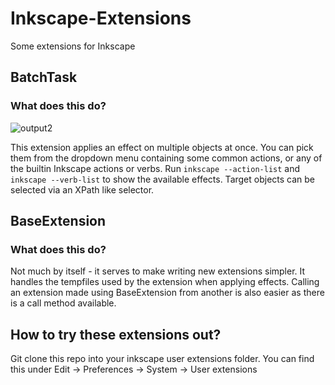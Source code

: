 # Inkscape-Extensions
Some extensions for Inkscape

## BatchTask
### What does this do?
![output2](https://user-images.githubusercontent.com/61238538/144407057-bb5d532e-b948-4084-a399-06a8b80e8541.gif)

This extension applies an effect on multiple objects at once. You can pick them from the dropdown menu containing some common actions, or any of the builtin Inkscape actions or verbs. Run `inkscape --action-list` and `inkscape --verb-list` to show the available effects. Target objects can be selected via an XPath like selector.

## BaseExtension
### What does this do?
Not much by itself - it serves to make writing new extensions simpler. It handles the tempfiles used by the extension when applying effects. Calling an extension made using BaseExtension from another is also easier as there is a call method available.

## How to try these extensions out?
Git clone this repo into your inkscape user extensions folder. You can find this under Edit -> Preferences -> System -> User extensions

